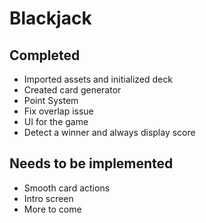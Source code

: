 # Blackjack
## Completed
* Imported assets and initialized deck
* Created card generator
* Point System
* Fix overlap issue
* UI for the game
* Detect a winner and always display score

## Needs to be implemented
* Smooth card actions
* Intro screen
* More to come
